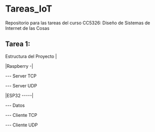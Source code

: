 # Tareas_IoT
Repositorio para las tareas del curso CC5326: Diseño de Sistemas de Internet de las Cosas


## Tarea 1:
Estructura del Proyecto
|

|Raspberry -|

--- Server TCP

--- Server UDP



|ESP32 -----|

--- Datos

--- Cliente TCP

--- Cliente UDP
